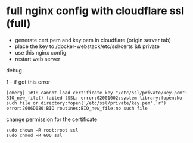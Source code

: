 # full nginx config with cloudflare ssl (full)

* generate cert.pem and key.pem in cloudflare (origin server tab)
* place the key to /docker-webstack/etc/ssl/certs && private
* use this nginx config
* restart web server

debug

1 - if got this error 

```
[emerg] 1#1: cannot load certificate key "/etc/ssl/private/key.pem": BIO_new_file() failed (SSL: error:02001002:system library:fopen:No such file or directory:fopen('/etc/ssl/private/key.pem','r') error:2006D080:BIO routines:BIO_new_file:no such file

```

change permission for the certificate

```
sudo chown -R root:root ssl
sudo chmod -R 600 ssl

```

